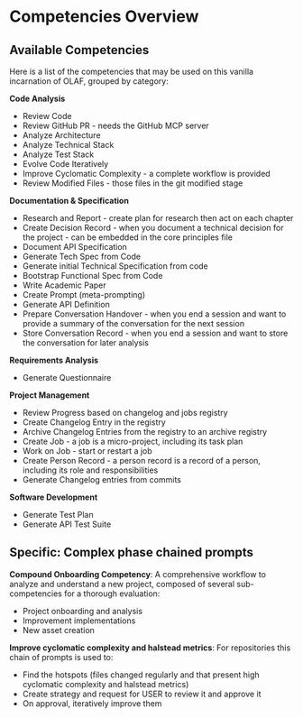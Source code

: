 # Competencies Overview

## Available Competencies

Here is a list of the competencies that may be used on this vanilla incarnation of OLAF, grouped by category:

**Code Analysis**
- Review Code
- Review GitHub PR - needs the GitHub MCP server
- Analyze Architecture
- Analyze Technical Stack
- Analyze Test Stack
- Evolve Code Iteratively
- Improve Cyclomatic Complexity - a complete workflow is provided
- Review Modified Files - those files in the git modified stage

**Documentation & Specification**
- Research and Report - create plan for research then act on each chapter
- Create Decision Record - when you document a technical decision for the project - can be embedded in the core principles file
- Document API Specification
- Generate Tech Spec from Code
- Generate initial Technical Specification from code
- Bootstrap Functional Spec from Code
- Write Academic Paper
- Create Prompt (meta-prompting)
- Generate API Definition
- Prepare Conversation Handover - when you end a session and want to provide a summary of the conversation for the next session
- Store Conversation Record - when you end a session and want to store the conversation for later analysis

**Requirements Analysis**
- Generate Questionnaire

**Project Management**
- Review Progress based on changelog and jobs registry
- Create Changelog Entry in the registry
- Archive Changelog Entries from the registry to an archive registry
- Create Job - a job is a micro-project, including its task plan
- Work on Job - start or restart a job
- Create Person Record - a person record is a record of a person, including its role and responsibilities
- Generate Changelog entries from commits 

**Software Development**
- Generate Test Plan
- Generate API Test Suite

## Specific: Complex phase chained prompts
**Compound Onboarding Competency**: A comprehensive workflow to analyze and understand a new project, composed of several sub-competencies for a thorough evaluation:
- Project onboarding and analysis
- Improvement implementations
- New asset creation

**Improve cyclomatic complexity and halstead metrics**: For repositories this chain of prompts is used to:
- Find the hotspots (files changed regularly and that present high cyclomatic complexity and halstead metrics)
- Create strategy and request for USER to review it and approve it
- On approval, iteratively improve them
